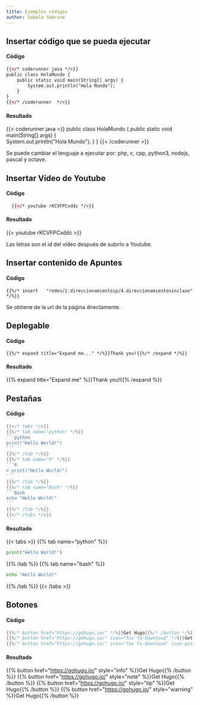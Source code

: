 ```yaml
---
title: Ejemplos códigos
author: Sabela Sobrino
---
```


## Insertar código que se pueda ejecutar  

#### Código 

````html
{{</* coderunner java */>}}
public class HolaMundo {
	public static void main(String[] args) {		
		System.out.println("Hola Mundo");
	}
}
{{</* /coderunner  */>}}

````

#### Resultado 

{{< coderunner java >}}
public class HolaMundo {
	public static void main(String[] args) {		
		System.out.println("Hola Mundo");
	}
}
{{< /coderunner  >}}


Se puede cambiar el lenguaje a ejecutar por: php, c, cpp, python3, nodejs, pascal y octave.

## Insertar Vídeo de Youtube 

#### Código 

````html
  {{</* youtube rKCVFPCxddc */>}}
````

#### Resultado 

  {{< youtube rKCVFPCxddc >}}

Las letras son el id del vídeo después de subirlo a Youtube. 

## Insertar contenido de Apuntes 
 
#### Código 

``` 
{{%/* insert   "redes/2.direccionamientoip/4.direccionamientosinclase"  */%}}
```

Se obtiene de la url de la página directamente. 

## Deplegable 
#### Código 

``` 
{{%/* expand title="Expand me..." */%}}Thank you!{{%/* /expand */%}}
```
#### Resultado 

{{% expand title="Expand me" %}}Thank you!{{% /expand %}}

## Pestañas
#### Código 


````go
{{</* tabs */>}}
{{%/* tab name="python" */%}}
```python
print("Hello World!")
```
{{%/* /tab */%}}
{{%/* tab name="R" */%}}
```R
> print("Hello World!")
```
{{%/* /tab */%}}
{{%/* tab name="Bash" */%}}
```Bash
echo "Hello World!"
```
{{%/* /tab */%}}
{{</* /tabs */>}}
````

#### Resultado 


{{< tabs >}}
{{% tab name="python" %}}
```python
print("Hello World!")
```
{{% /tab %}}
{{% tab name="bash" %}}
```bash
echo "Hello World!"
```
{{% /tab %}}
{{< /tabs >}}

## Botones

#### Código 

```go
{{%/* button href="https://gohugo.io/" */%}}Get Hugo{{%/* /button */%}}
{{%/* button href="https://gohugo.io/" icon="fas fa-download" */%}}Get Hugo with icon{{%/* /button */%}}
{{%/* button href="https://gohugo.io/" icon="fas fa-download" icon-position="right" */%}}Get Hugo with icon right{{%/* /button */%}}
```

#### Resultado 


{{% button href="https://gohugo.io/" style="info" %}}Get Hugo{{% /button %}}
{{% button href="https://gohugo.io/" style="note" %}}Get Hugo{{% /button %}}
{{% button href="https://gohugo.io/" style="tip" %}}Get Hugo{{% /button %}}
{{% button href="https://gohugo.io/" style="warning" %}}Get Hugo{{% /button %}}